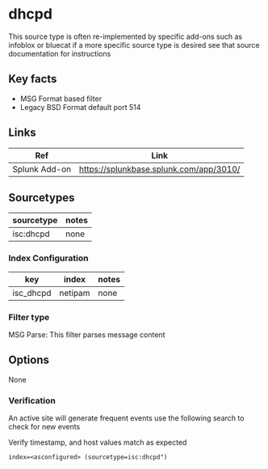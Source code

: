 
# dhcpd

This source type is often re-implemented by specific add-ons such as infoblox or bluecat if a more specific source type is desired
see that source documentation for instructions

## Key facts

* MSG Format based filter
* Legacy BSD Format default port 514

## Links

| Ref            | Link                                                                                                    |
|----------------|---------------------------------------------------------------------------------------------------------|
| Splunk Add-on  | <https://splunkbase.splunk.com/app/3010/>                                                   |

## Sourcetypes

| sourcetype     | notes                                                                                                   |
|----------------|---------------------------------------------------------------------------------------------------------|
| isc:dhcpd | none |

### Index Configuration

| key            | index      | notes          |
|----------------|------------|----------------|
| isc_dhcpd     | netipam          | none          |

### Filter type

MSG Parse: This filter parses message content

## Options

None

### Verification

An active site will generate frequent events use the following search to check for new events

Verify timestamp, and host values match as expected

```
index=<asconfigured> (sourcetype=isc:dhcpd")
```
